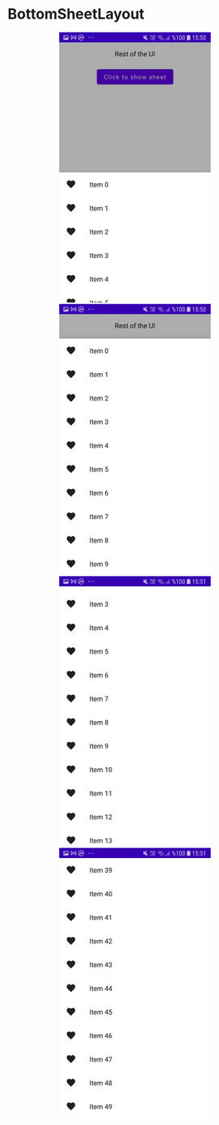 # BottomSheetLayout

<p align="center"
   <img src="images/ss1.jpg" width="300" />
   <img src="images/ss2.jpg" width="300" />
   <img src="images/ss3.jpg" width="300" />
   <img src="images/ss4.jpg" width="300" />
   <img src="images/ss5.jpg" width="300" />
</p>

